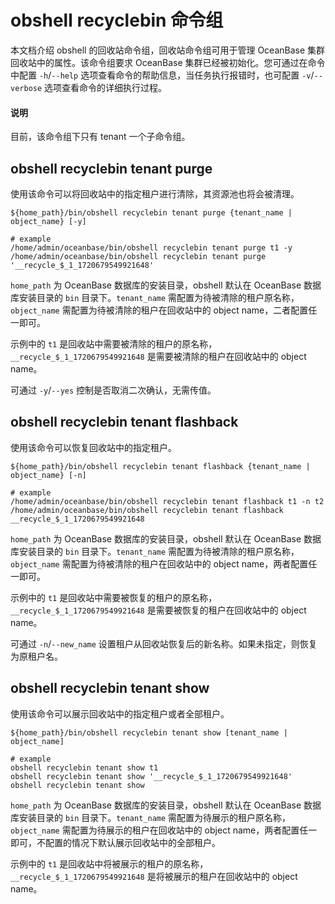 # obshell recyclebin 命令组

本文档介绍 obshell 的回收站命令组，回收站命令组可用于管理 OceanBase 集群回收站中的属性。该命令组要求 OceanBase 集群已经被初始化。您可通过在命令中配置 `-h`/`--help` 选项查看命令的帮助信息，当任务执行报错时，也可配置 `-v`/`--verbose` 选项查看命令的详细执行过程。

<main id="notice" type='explain'>
  <h4>说明</h4>
  <p>目前，该命令组下只有 tenant 一个子命令组。</p>
</main>

## obshell recyclebin tenant purge

使用该命令可以将回收站中的指定租户进行清除，其资源池也将会被清理。

```shell
${home_path}/bin/obshell recyclebin tenant purge {tenant_name | object_name} [-y]

# example
/home/admin/oceanbase/bin/obshell recyclebin tenant purge t1 -y
/home/admin/oceanbase/bin/obshell recyclebin tenant purge '__recycle_$_1_1720679549921648'
```

`home_path` 为 OceanBase 数据库的安装目录，obshell 默认在 OceanBase 数据库安装目录的 `bin` 目录下。`tenant_name` 需配置为待被清除的租户原名称，`object_name` 需配置为待被清除的租户在回收站中的 object name，二者配置任一即可。

示例中的 `t1` 是回收站中需要被清除的租户的原名称，`__recycle_$_1_1720679549921648` 是需要被清除的租户在回收站中的 object name。

可通过 `-y`/`--yes` 控制是否取消二次确认，无需传值。

## obshell recyclebin tenant flashback

使用该命令可以恢复回收站中的指定租户。

```shell
${home_path}/bin/obshell recyclebin tenant flashback {tenant_name | object_name} [-n]

# example
/home/admin/oceanbase/bin/obshell recyclebin tenant flashback t1 -n t2
/home/admin/oceanbase/bin/obshell recyclebin tenant flashback __recycle_$_1_1720679549921648
```

`home_path` 为 OceanBase 数据库的安装目录，obshell 默认在 OceanBase 数据库安装目录的 `bin` 目录下。`tenant_name` 需配置为待被清除的租户原名称，`object_name` 需配置为待被清除的租户在回收站中的 object name，两者配置任一即可。

示例中的 `t1` 是回收站中需要被恢复的租户的原名称，`__recycle_$_1_1720679549921648` 是需要被恢复的租户在回收站中的 object name。

可通过 `-n`/`--new_name` 设置租户从回收站恢复后的新名称。如果未指定，则恢复为原租户名。

## obshell recyclebin tenant show

使用该命令可以展示回收站中的指定租户或者全部租户。

```shell
${home_path}/bin/obshell recyclebin tenant show [tenant_name | object_name]

# example
obshell recyclebin tenant show t1
obshell recyclebin tenant show '__recycle_$_1_1720679549921648'
obshell recyclebin tenant show
```

`home_path` 为 OceanBase 数据库的安装目录，obshell 默认在 OceanBase 数据库安装目录的 `bin` 目录下。`tenant_name` 需配置为待展示的租户原名称，`object_name` 需配置为待展示的租户在回收站中的 object name，两者配置任一即可，不配置的情况下默认展示回收站中的全部租户。

示例中的 `t1` 是回收站中将被展示的租户的原名称，`__recycle_$_1_1720679549921648` 是将被展示的租户在回收站中的 object name。
